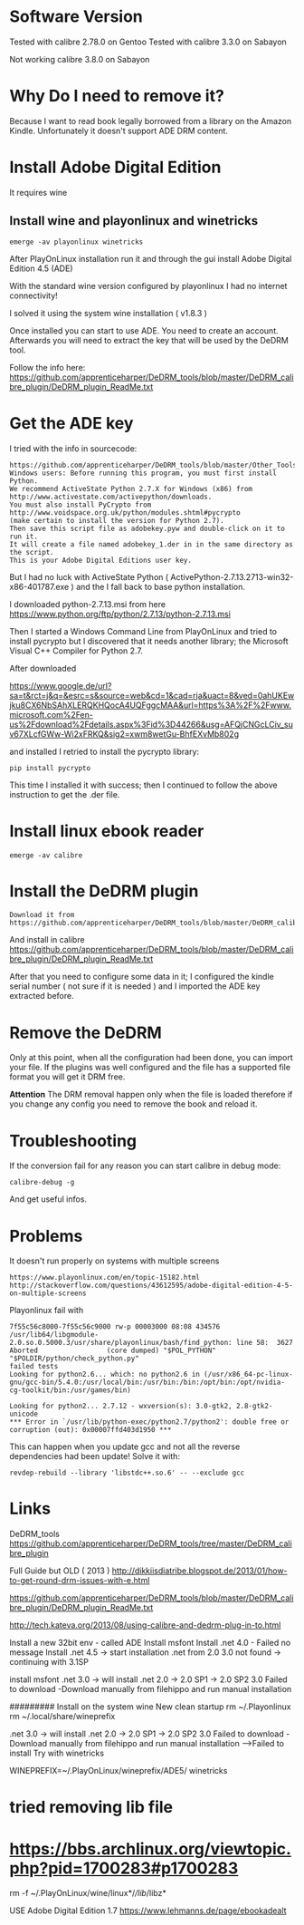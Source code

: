 # Software Version
Tested with calibre 2.78.0 on Gentoo
Tested with calibre 3.3.0 on Sabayon

Not working calibre 3.8.0 on Sabayon


# Why Do I need to remove it?
Because I want to read book legally borrowed from a library on the Amazon Kindle. Unfortunately it doesn't support ADE DRM content.

# Install Adobe Digital Edition
It requires wine
## Install wine and playonlinux and winetricks

    emerge -av playonlinux winetricks

After PlayOnLinux installation run it and through the gui install Adobe Digital Edition 4.5 (ADE)

With the standard wine version configured by playonlinux I had no internet connectivity!

I solved it using the system wine installation ( v1.8.3 )

Once installed you can start to use ADE. You need to create an account. Afterwards you will need to
extract the key that will be used by the DeDRM tool.

Follow the info here:
	https://github.com/apprenticeharper/DeDRM_tools/blob/master/DeDRM_calibre_plugin/DeDRM_plugin_ReadMe.txt

# Get the ADE key
I tried with the info in sourcecode:

    https://github.com/apprenticeharper/DeDRM_tools/blob/master/Other_Tools/DRM_Key_Scripts/Adobe_Digital_Editions/adobekey.pyw
    Windows users: Before running this program, you must first install Python.
    We recommend ActiveState Python 2.7.X for Windows (x86) from
    http://www.activestate.com/activepython/downloads.
    You must also install PyCrypto from
    http://www.voidspace.org.uk/python/modules.shtml#pycrypto
    (make certain to install the version for Python 2.7).
    Then save this script file as adobekey.pyw and double-click on it to run it.
    It will create a file named adobekey_1.der in in the same directory as the script.
    This is your Adobe Digital Editions user key.

But I had no luck with ActiveState Python ( ActivePython-2.7.13.2713-win32-x86-401787.exe ) and the I fall back to base python installation.

I downloaded python-2.7.13.msi from here https://www.python.org/ftp/python/2.7.13/python-2.7.13.msi

Then I started a Windows Command Line from PlayOnLinux and tried to install pycrypto but I discovered
that it needs another library; the Microsoft Visual C++ Compiler for Python 2.7.

After downloaded

https://www.google.de/url?sa=t&rct=j&q=&esrc=s&source=web&cd=1&cad=rja&uact=8&ved=0ahUKEwjku8CX6NbSAhXLERQKHQocA4UQFggcMAA&url=https%3A%2F%2Fwww.microsoft.com%2Fen-us%2Fdownload%2Fdetails.aspx%3Fid%3D44266&usg=AFQjCNGcLCiv_suv67XLcfGWw-Wi2xFRKQ&sig2=xwm8wetGu-BhfEXvMb802g

and installed I retried to install the pycrypto library:

    pip install pycrypto

This time I installed it with success; then I continued to follow the above instruction to get the .der file.

# Install linux ebook reader

    emerge -av calibre

# Install the DeDRM plugin
    Download it from https://github.com/apprenticeharper/DeDRM_tools/blob/master/DeDRM_calibre_plugin/DeDRM_plugin.zip
And install in calibre
 https://github.com/apprenticeharper/DeDRM_tools/blob/master/DeDRM_calibre_plugin/DeDRM_plugin_ReadMe.txt

After that you need to configure some data in it; I configured the kindle serial number ( not sure if it is needed ) and I imported the ADE key extracted before.

# Remove the DeDRM
Only at this point, when all the configuration had been done, you can import your file. If the plugins was well configured and the file has a supported file format you will get it DRM free.

**Attention** The DRM removal happen only when the file is loaded therefore if you change any config you need to remove the book and reload it.

# Troubleshooting
If the conversion fail for any reason you can start calibre in debug mode:

    calibre-debug -g
And get useful infos.

# Problems
It doesn't run properly on systems with multiple screens
    
    https://www.playonlinux.com/en/topic-15182.html
    http://stackoverflow.com/questions/43612595/adobe-digital-edition-4-5-on-multiple-screens

Playonlinux fail with 
	
	7f55c56c8000-7f55c56c9000 rw-p 00003000 08:08 434576                     /usr/lib64/libgmodule-2.0.so.0.5000.3/usr/share/playonlinux/bash/find_python: line 58:  3627 Aborted                 (core dumped) "$POL_PYTHON" "$POLDIR/python/check_python.py"
	failed tests
	Looking for python2.6... which: no python2.6 in (/usr/x86_64-pc-linux-gnu/gcc-bin/5.4.0:/usr/local/bin:/usr/bin:/bin:/opt/bin:/opt/nvidia-cg-toolkit/bin:/usr/games/bin)
	
	Looking for python2... 2.7.12 - wxversion(s): 3.0-gtk2, 2.8-gtk2-unicode
	*** Error in `/usr/lib/python-exec/python2.7/python2': double free or corruption (out): 0x00007ffd403d1950 ***

This can happen when you update gcc and not all the reverse dependencies had been update! Solve it with:

	revdep-rebuild --library 'libstdc++.so.6' -- --exclude gcc

# Links
  DeDRM_tools https://github.com/apprenticeharper/DeDRM_tools/tree/master/DeDRM_calibre_plugin

  Full Guide but OLD ( 2013 ) http://dikkiisdiatribe.blogspot.de/2013/01/how-to-get-round-drm-issues-with-e.html

  https://github.com/apprenticeharper/DeDRM_tools/blob/master/DeDRM_calibre_plugin/DeDRM_plugin_ReadMe.txt

  http://tech.kateva.org/2013/08/using-calibre-and-dedrm-plug-in-to.html



Install a new 32bit env - called ADE
Install msfont
Install .net 4.0 -  Failed no message
Install .net 4.5 -> start installation .net from 2.0
3.0 not found -> continuing with 3.1SP


install msfont
.net 3.0 -> will install .net 2.0 -> 2.0 SP1 -> 2.0 SP2
3.0 Failed to download -Download manually from filehippo and run manual installation

######### Install on the system wine
New clean startup
rm ~/.Playonlinux
rm ~/.local/share/wineprefix 

.net 3.0 -> will install .net 2.0 -> 2.0 SP1 -> 2.0 SP2
3.0 Failed to download -Download manually from filehippo and run manual installation -->Failed to install 
Try with winetricks

WINEPREFIX=~/.PlayOnLinux/wineprefix/ADE5/ winetricks

# tried removing lib file
# https://bbs.archlinux.org/viewtopic.php?pid=1700283#p1700283
rm -f ~/.PlayOnLinux/wine/linux*/*/lib*/libz*

USE Adobe Digital Edition 1.7
https://www.lehmanns.de/page/ebookadealt
